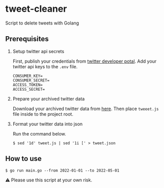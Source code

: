 # tweet-cleaner
Script to delete tweets with Golang

## Prerequisites

1. Setup twitter api secrets

	First, publish your credentials from [twitter developer potal](https://developer.twitter.com/en). Add your twitter api keys to the `.env` file.

	```
	CONSUMER_KEY=
	CONSUMER_SECRET=
	ACCESS_TOKEN=
	ACCESS_SECRET=
	```

2. Prepare your archived twitter data

	Download your archived twitter data from [here](https://twitter.com/settings/your_twitter_data).
	Then place `tweeet.js` file inside to the project root.

3. Format your twitter data into json

	Run the command below.

	```shell
	$ sed '1d' tweet.js | sed '1i [' > tweet.json
	```


## How to use

```shell
$ go run main.go --from 2022-01-01 --to 2022-05-01
```

:warning: Please use this script at your own risk.